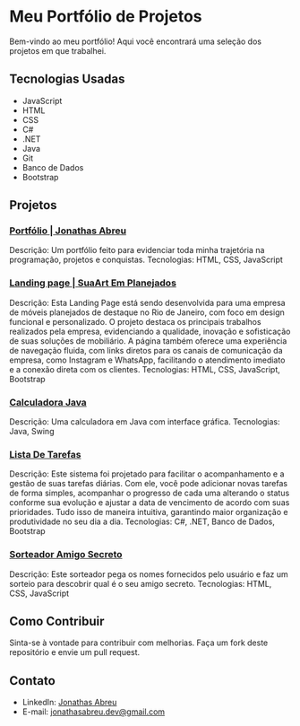 # Meu Portfólio de Projetos

Bem-vindo ao meu portfólio! Aqui você encontrará uma seleção dos projetos em que trabalhei.

## Tecnologias Usadas
- JavaScript
- HTML
- CSS
- C#
- .NET
- Java
- Git
- Banco de Dados
- Bootstrap

## Projetos

### [Portfólio | Jonathas Abreu](https://github.com/JonathasAbreu/Portfolio-Jonathas-Abreu)
Descrição: Um portfólio feito para evidenciar toda minha trajetória na programação, projetos e conquistas.
Tecnologias: HTML, CSS, JavaScript

### [Landing page | SuaArt Em Planejados]([link-do-projeto](https://github.com/JonathasAbreu/Landing-Page-SuaArt-Em-Planejados))
Descrição: Esta Landing Page está sendo desenvolvida para uma empresa de móveis planejados de destaque no Rio de Janeiro, com foco em design funcional e personalizado.
O projeto destaca os principais trabalhos realizados pela empresa, evidenciando a qualidade, inovação e sofisticação de suas soluções de mobiliário.
A página também oferece uma experiência de navegação fluida, com links diretos para os canais de comunicação da empresa, como Instagram e WhatsApp, facilitando o atendimento imediato e a conexão direta com os clientes.
Tecnologias: HTML, CSS, JavaScript, Bootstrap

### [Calculadora Java]([link-do-projeto](https://github.com/JonathasAbreu/Calculadora-Java-Com-Interface))
Descrição: Uma calculadora em Java com interface gráfica.
Tecnologias: Java, Swing

### [Lista De Tarefas]([link-do-projeto](https://github.com/JonathasAbreu/Lista-De-Tarefas))
Descrição: Este sistema foi projetado para facilitar o acompanhamento e a gestão de suas tarefas diárias.
Com ele, você pode adicionar novas tarefas de forma simples, acompanhar o progresso de cada uma alterando o status conforme sua evolução e ajustar a data de vencimento de acordo com suas prioridades.
Tudo isso de maneira intuitiva, garantindo maior organização e produtividade no seu dia a dia.
Tecnologias: C#, .NET, Banco de Dados, Bootstrap

### [Sorteador Amigo Secreto]([link-do-projeto](https://github.com/JonathasAbreu/Sorteador-Amigo-Secreto))
Descrição: Este sorteador pega os nomes fornecidos pelo usuário e faz um sorteio para descobrir qual é o seu amigo secreto.
Tecnologias: HTML, CSS, JavaScript


## Como Contribuir
Sinta-se à vontade para contribuir com melhorias. Faça um fork deste repositório e envie um pull request.

## Contato
- LinkedIn: [Jonathas Abreu](https://www.linkedin.com/in/jonathas-abreu)
- E-mail: jonathasabreu.dev@gmail.com
